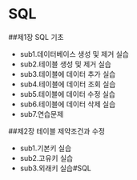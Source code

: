 # SQL

##제1장 SQL 기초
- sub1.데이터베이스 생성 및 제거 실습
- sub2.테이블 생성 및 제거 실습
- sub3.테이블에 데이터 추가 실습
- sub4.테이블에 데이터 조회 실습
- sub5.테이블에 데이터 수정 실습
- sub6.테이블에 데이터 삭제 실습
- sub7.연습문제

##제2장 테이블 제약조건과 수정
- sub1.기본키 실습
- sub2.고유키 실습
- sub3.외래키 실습#SQL


